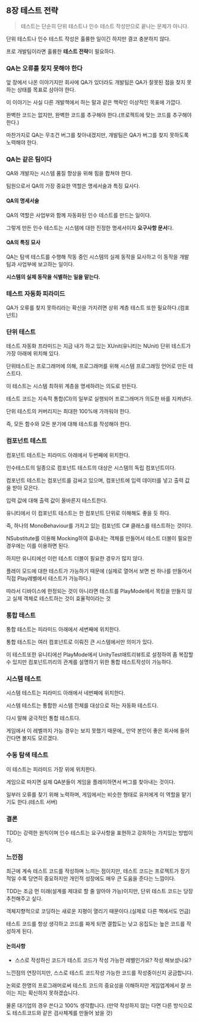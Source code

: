 ## 8장 테스트 전략

> 테스트는 단순히 단위 테스트나 인수 테스트 작성만으로 끝나는 문제가 아니다.

단위 테스트나 인수 테스트 작성은 훌륭한 일이긴 하지만 결코 충분하지 않다.

프로 개발팀이라면 훌륭한 **테스트 전략**이 필요하다.

### QA는 오류를 찾지 못해야 한다

앞 장에서 나온 이야기지만 회사에 QA가 있더라도 개발팀은 QA가 잘못된 점을 찾지 못하는 상태를 목표로 삼아야 한다.

이 이야기는 사실 다른 개발책에서 하는 말과 같은 맥락인 이상적인 목표에 가깝다.

완벽한 코드는 없지만, 완벽한 코드를 추구해야 한다.(프로젝트에 맞는 코드를 추구해야 한다.)

마찬가지로 QA는 무조건 버그를 찾아내겠지만, 개발팀은 QA가 버그를 찾지 못하도록 노력해야 한다.

### QA는 같은 팀이다

QA와 개발자는 시스템 품질 향상을 위해 힘을 합쳐야 한다.

팀원으로서 QA의 가장 중요한 역할은 명세서술과 특징 묘사다.

#### QA의 명세서술

QA의 역할은 사업부와 함께 자동화된 인수 테스트를 만드는 일이다.

그렇게 만든 인수 테스트는 시스템에 대한 진정한 명세서이자 **요구사항 문서**다.

#### QA의 특징 묘사

QA는 탐색 테스트를 수행해 작동 중인 시스템의 실제 동작을 묘사하고 이 동작을 개발팀과 사업부에 보고하는 일이다.

**시스템의 실제 동작을 식별하는 일을 맡는다.**

### 테스트 자동화 피라미드

QA가 오류를 찾지 못하리라는 확신을 가지려면 상위 계층 테스트 또한 필요하다.(컴포넌트)

### 단위 테스트

테스트 자동화 프라미드는 지금 내가 하고 있는 XUnit(유니티는 NUnit) 단위 테스트가 가장 아래에 위치해 있다.

단위테스트는 프로그래머에 의해, 프로그래머를 위해 시스템 프로그래밍 언어로 만든 테스트다.

이 테스트는 시스템 최하위 계층을 명세하려는 의도로 만든다.

테스트 코드는 지속적 통합(CI)의 일부로 실행되어 프로그래머가 의도한 바를 지켜낸다.

단위 테스트의 커버리지는 최대한 100%애 가까워야 한다.

즉, 모든 함수와 모든 분기에 대해 테스트를 작성해야 한다.

### 컴포넌트 테스트

컴포넌트 테스트는 피라미드 아래에서 두번째에 위치한다.

인수테스트의 일종으로 컴포넌트 테스트의 대상은 시스템의 독립 컴포넌트이다.

컴포넌트 테스트는 컴포넌트를 감싸고 있으며, 컴포넌트에 입력 데이터를 넣고 출력 값을 받아 모은다.

입력 값에 대해 출력 값이 올바른지 테스트한다.

유니티에서 이 컴포넌트 테스트는 한 컴포넌트 단위로 이해해도 좋을 듯 하다.

즉, 하나의 MonoBehaviour를 가지고 있는 컴포넌트 C# 클래스를 테스트하는 것이다.

NSubstitute를 이용해 Mocking하여 흉내내는 객체를 만들어서 테스트 더블이 필요한 경우에는 이를 이용하면 된다.

하지만 유니티에선 이런 테스트 더블이 필요한 경우가 많지 않다.

플레이 모드에 대한 테스트가 가능하기 때문에 (실제로 열어서 보면 씬 하나를 만들어서 직접 Play레벨에서 테스트가  가능하다.)

따라서 디바이스에 한정되는 것이 아니라면 테스트를 PlayMode에서 목킹을 만들지 않고 실제 객체로 테스트하는 것이 효율적이라는 것

### 통합 테스트

통합 테스트는 피라미드 아래에서 세번째에 위치한다.

통합 테스트는 여러 컴포넌트로 이뤄진 큰 시스템에서만 의미가 있다.

이 테스트또한 유니티에선 PlayMode에서 UnityTest애트리뷰트로 설정하여 좀 복잡할 수 있지만 컴포넌트끼리의 관계를 설명하기 위한 통합 테스트작성이 가능하다.

### 시스템 테스트

시스템 테스트는 피라미드 아래에서 네번째에 위치한다.

시스템 테스트는 통합한 시스템 전체를 대상으로 하는 자동화 테스트다.

다시 말해 궁극적인 통합 테스트다.

게임에서 이 레벨까지 가능 경우는 보지 못했기 때문에,, 만약 본인이 좋은 회사에 들어간다면 볼지도 모르겠다.

### 수동 탐색 테스트

이 테스트는 피라미드 가장 위에 위치한다.

게임으로 따지면 실제 QA분들이 게임을 플레이하면서 버그를 찾아내는 것이다.

일부러 오류를 찾기 위해 노력하며, 게임에서는 비슷한 형태로 유저에게 이 역할을 맡기기도 한다.(테스트 서버)

### 결론

TDD는 강력한 원칙이며 인수 테스트는 요구사항을 표현하고 강화하는 가치있는 방법이다.

### 느낀점

최근에 계속 테스트 코드를 작성하며 느끼는 점이지만, 테스트 코드는 프로젝트가 장기적일 수록 당연히 중요하지만 개인적 성장에도 매우 큰 도움을 준다는 느낌이다.

TDD는 조금 먼 미래(설계를 제대로 할 줄 알아야 가능)이지만, 단위 테스트 코드는 당장 추천해주고 싶다.

객체지향적으로 코딩하는 새로운 지평이 열리기 때문이다.(실제로 다른 책에서도 언급)

테스트 코드를 항상 생각하고 코드를 짜게 되면 결합도는 낮고 응집도는 높은 코드를 작성하게 된다.

#### 논의사항

- 스스로 작성하신 코드가 테스트 코드가 작성 가능한 레벨인가요? 작성 해보셨나요?

느낀점의 연장이지만, 스스로 테스트 코드작성 가능한 코드를 작성중이신지 궁금합니다.

논외로 한명의 프로그래머로써 테스트 코드의 중요성을 이해하지만 게임업계에서 잘 쓰이는 지는 확신하지 못하겠습니다.

물론 대기업의 경우 쓴다고 100% 생각합니다. (만약 작성하지 않는 다면 다른 방식으로도 테스트코드와 같은 검사체계를 만들어 놨을 것)
